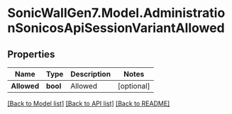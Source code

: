 # SonicWallGen7.Model.AdministrationSonicosApiSessionVariantAllowed

## Properties

Name | Type | Description | Notes
------------ | ------------- | ------------- | -------------
**Allowed** | **bool** | Allowed | [optional] 

[[Back to Model list]](../README.md#documentation-for-models) [[Back to API list]](../README.md#documentation-for-api-endpoints) [[Back to README]](../README.md)

